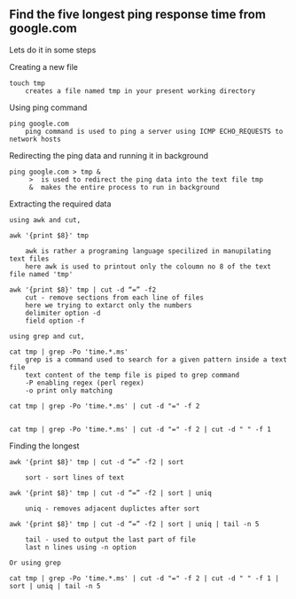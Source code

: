 ## Find the five longest ping response time from google.com 

Lets do it in some steps 

Creating a new file
	
	touch tmp	
		creates a file named tmp in your present working directory

Using ping command 
	
	ping google.com
		ping command is used to ping a server using ICMP ECHO_REQUESTS to network hosts

Redirecting the ping data and running it in background
	
	ping google.com > tmp &
		 >  is used to redirect the ping data into the text file tmp 
		 &  makes the entire process to run in background 

Extracting the required data


	using awk and cut,
	
	awk '{print $8}' tmp
	
		awk is rather a programing language specilized in manupilating text files
		here awk is used to printout only the coloumn no 8 of the text file named 'tmp'
		
	awk '{print $8}' tmp | cut -d “=” -f2 
		cut - remove sections from each line of files
		here we trying to extarct only the numbers 
		delimiter option -d
		field option -f 

	using grep and cut,
		
	cat tmp | grep -Po 'time.*.ms' 
		grep is a command used to search for a given pattern inside a text file
		text content of the temp file is piped to grep command 
		-P enabling regex (perl regex)
		-o print only matching 
		
	cat tmp | grep -Po 'time.*.ms' | cut -d "=" -f 2 
		
	
	cat tmp | grep -Po 'time.*.ms' | cut -d "=" -f 2 | cut -d " " -f 1

	
Finding the longest
	
	awk '{print $8}' tmp | cut -d “=” -f2 | sort 
		
		sort - sort lines of text 
	
	awk '{print $8}' tmp | cut -d “=” -f2 | sort | uniq 
	
		uniq - removes adjacent duplictes after sort 
	
	awk '{print $8}' tmp | cut -d “=” -f2 | sort | uniq | tail -n 5 
	
		tail - used to output the last part of file 
		last n lines using -n option 

	Or using grep 
	
	cat tmp | grep -Po 'time.*.ms' | cut -d "=" -f 2 | cut -d " " -f 1 | sort | uniq | tail -n 5


		
		
		
		
		

	
	
 

